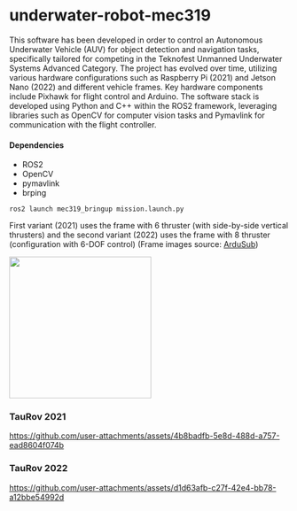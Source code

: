 # underwater-robot-mec319

This software has been developed in order to control an Autonomous Underwater Vehicle (AUV) for object detection and navigation tasks, specifically tailored for competing in the Teknofest Unmanned Underwater Systems Advanced Category. The project has evolved over time, utilizing various hardware configurations such as Raspberry Pi (2021) and Jetson Nano (2022) and different vehicle frames. Key hardware components include Pixhawk for flight control and Arduino. The software stack is developed using Python and C++ within the ROS2 framework, leveraging libraries such as OpenCV for computer vision tasks and Pymavlink for communication with the flight controller.

#### Dependencies
- ROS2
- OpenCV
- pymavlink
- brping

```
ros2 launch mec319_bringup mission.launch.py
```
First variant (2021) uses the frame with 6 thruster (with side-by-side vertical thrusters) and the second variant (2022) uses the frame with 8 thruster (configuration with 6-DOF control) (Frame images source: [ArduSub](http://www.ardusub.com/introduction/features.html)) 

<img src="https://github.com/user-attachments/assets/f438094a-b4f1-4740-9121-82ef253ec0d3" width="256">


### TauRov 2021





https://github.com/user-attachments/assets/4b8badfb-5e8d-488d-a757-ead8604f074b

### TauRov 2022
https://github.com/user-attachments/assets/d1d63afb-c27f-42e4-bb78-a12bbe54992d





